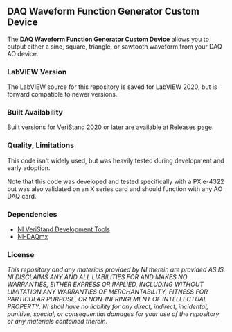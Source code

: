 ## DAQ Waveform Function Generator Custom Device ##

The **DAQ Waveform Function Generator Custom Device** allows you to output either a sine, square, triangle, or sawtooth waveform from your DAQ AO device.  

### LabVIEW Version ###

The LabVIEW source for this repository is saved for LabVIEW 2020, but is forward compatible to newer versions.

### Built Availability ###

Built versions for VeriStand 2020 or later are available at Releases page.

### Quality, Limitations ###

This code isn't widely used, but was heavily tested during development and early adoption. 

Note that this code was developed and tested specifically with a PXIe-4322 but was also validated on an X series card and should function with any AO DAQ card. 

### Dependencies ###
- [NI VeriStand Development Tools](https://github.com/ni/niveristand-custom-device-development-tools)
- [NI-DAQmx](https://www.ni.com/en-ca/support/downloads/drivers/download.ni-daq-mx.html#480879)

### License ###

*This repository and any materials provided by NI therein are provided AS IS. NI DISCLAIMS ANY AND ALL LIABILITIES FOR AND MAKES NO WARRANTIES, EITHER EXPRESS OR IMPLIED, INCLUDING WITHOUT LIMITATION ANY WARRANTIES OF MERCHANTABILITY, FITNESS FOR  PARTICULAR PURPOSE, OR NON-INFRINGEMENT OF INTELLECTUAL PROPERTY. NI shall have no liability for any direct, indirect, incidental, punitive, special, or consequential damages for your use of the repository or any materials contained therein.*